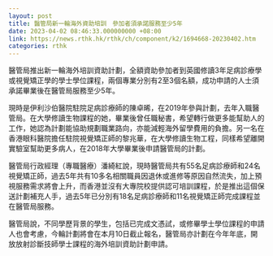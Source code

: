 ```yaml
---
layout: post
title: 醫管局新一輪海外資助培訓　參加者須承諾服務至少5年
date: 2023-04-02 08:46:33.000000000 +08:00
link: https://news.rthk.hk/rthk/ch/component/k2/1694668-20230402.htm
categories: rthk
---
```


醫管局推出新一輪海外培訓資助計劃，全額資助參加者到英國修讀3年足病診療學或視覺矯正學的學士學位課程，兩個專業分別有2至3個名額，成功申請的人士須承諾畢業後在醫管局服務至少5年。

現時是伊利沙伯醫院駐院足病診療師的陳卓晞，在2019年參與計劃，去年入職醫管局。在大學修讀生物課程的她，畢業後曾任職秘書，希望轉行做更多能幫助人的工作，她認為計劃能協助規劃職業路向，亦能減輕海外留學費用的負擔。另一名在香港眼科醫院擔任駐院視覺矯正師的黎兆華，在大學修讀生物工程，同樣希望離開實驗室幫助更多病人，在2018年大學畢業後申請醫管局的計劃。

醫管局行政經理（專職醫療）潘綺紅說，現時醫管局共有55名足病診療師和24名視覺矯正師，過去5年共有10多名相關職員因退休或進修等原因自然流失，加上預視服務需求將會上升，而香港並沒有大專院校提供認可培訓課程，於是推出這個保送計劃補充人手，過去5年已分別有18名足病診療師和11名視覺矯正師完成課程並在醫管局服務。

醫管局說，不同學歷背景的學生，包括已完成文憑試，或修畢學士學位課程的申請人也會考慮，今輪計劃將會在本月10日截止報名，醫管局亦計劃在今年年底，開放放射診斷技師學士課程的海外培訓資助計劃申請。
